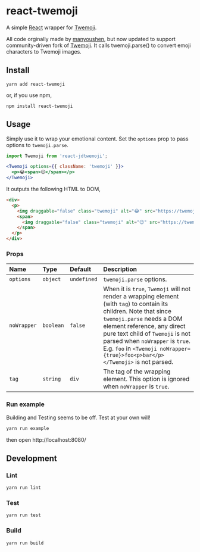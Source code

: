 # react-twemoji
A simple [React](https://facebook.github.io/react/) wrapper for [Twemoji](https://github.com/jdecked/twemoji). 

All code orginally made by [manyoushen](https://www.npmjs.com/package/react-twemoji), but now updated to support community-driven fork of [Twemoji](https://github.com/jdecked/twemoji). 
It calls twemoji.parse() to convert emoji characters to Twemoji images.

## Install

```shell
yarn add react-twemoji
```

or, if you use npm,

```shell
npm install react-twemoji
```

## Usage

Simply use it to wrap your emotional content. Set the `options` prop to pass options to `twemoji.parse`.

```jsx
import Twemoji from 'react-jdtwemoji';

<Twemoji options={{ className: 'twemoji' }}>
  <p>😂<span>😉</span></p>
</Twemoji>
```

It outputs the following HTML to DOM,

```html
<div>
  <p>
    <img draggable="false" class="twemoji" alt="😂" src="https://twemoji.maxcdn.com/2/72x72/1f602.png">
    <span>
      <img draggable="false" class="twemoji" alt="😉" src="https://twemoji.maxcdn.com/2/72x72/1f609.png">
    </span>
  </p>
</div>
```

### Props

| Name             | Type          | Default     | Description|
|:----             |:----          |:----        |:----|
| `options`        | `object`      | `undefined` | `twemoji.parse` options. |
| `noWrapper`      | `boolean`     | `false`     | When it is `true`, `Twemoji` will not render a wrapping element (with `tag`) to contain its children. Note that since `twemoji.parse` needs a DOM element reference, any direct pure text child of `Twemoji` is not parsed when `noWrapper` is `true`. E.g. `foo` in `<Twemoji noWrapper={true}>foo<p>bar</p></Twemoji>` is not parsed. |
| `tag`            | `string`      | `div`       | The tag of the wrapping element. This option is ignored when `noWrapper` is `true`. |

### Run example

Building and Testing seems to be off. Test at your own will!

```sh
yarn run example
```
then open http://localhost:8080/

## Development
### Lint

```sh
yarn run lint
```

### Test

```sh
yarn run test
```

### Build

```sh
yarn run build
```
